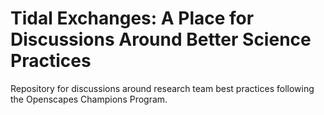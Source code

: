 # Tidal Exchanges: A Place for Discussions Around Better Science Practices

Repository for discussions around research team best practices following the Openscapes Champions Program.
